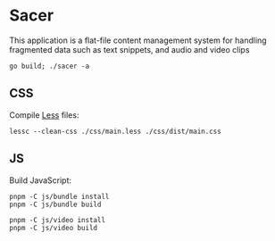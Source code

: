 # Sacer

This application is a flat-file content management system for handling fragmented data such as text snippets, and audio and video clips

`go build; ./sacer -a`

## CSS

Compile [Less](http://lesscss.org/) files:

`lessc --clean-css ./css/main.less ./css/dist/main.css`

## JS

Build JavaScript:

`pnpm -C js/bundle install`\
`pnpm -C js/bundle build`

`pnpm -C js/video install`\
`pnpm -C js/video build`
